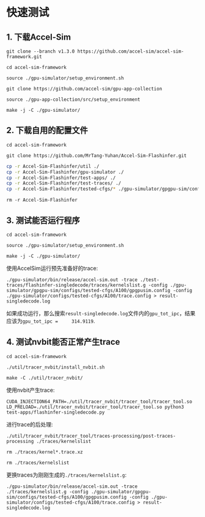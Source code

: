 # 快速测试
## 1. 下载Accel-Sim
`git clone --branch v1.3.0 https://github.com/accel-sim/accel-sim-framework.git`

`cd accel-sim-framework`

`source ./gpu-simulator/setup_environment.sh`

`git clone https://github.com/accel-sim/gpu-app-collection`

`source ./gpu-app-collection/src/setup_environment`

`make -j -C ./gpu-simulator/`

## 2. 下载自用的配置文件
`cd accel-sim-framework`

`git clone https://github.com/MrTang-Yuhan/Accel-Sim-Flashinfer.git`

```bash
cp -r Accel-Sim-Flashinfer/util ./
cp -r Accel-Sim-Flashinfer/gpu-simulator ./
cp -r Accel-Sim-Flashinfer/test-apps/ ./
cp -r Accel-Sim-Flashinfer/test-traces/ ./
cp -r Accel-Sim-Flashinfer/tested-cfgs/* ./gpu-simulator/gpgpu-sim/configs/tested-cfgs/
```

`rm -r Accel-Sim-Flashinfer`


## 3. 测试能否运行程序
`cd accel-sim-framework`

`source ./gpu-simulator/setup_environment.sh`

`make -j -C ./gpu-simulator/`

使用AccelSim运行预先准备好的trace:

`./gpu-simulator/bin/release/accel-sim.out -trace ./test-traces/flashinfer-singledecode/traces/kernelslist.g -config ./gpu-simulator/gpgpu-sim/configs/tested-cfgs/A100/gpgpusim.config -config ./gpu-simulator/configs/tested-cfgs/A100/trace.config > result-singledecode.log`


如果成功运行，那么搜索`result-singledecode.log`文件内的`gpu_tot_ipc`，结果应该为`gpu_tot_ipc =     314.9119`.

## 4. 测试nvbit能否正常产生trace
`cd accel-sim-framework`

`./util/tracer_nvbit/install_nvbit.sh`

`make -C ./util/tracer_nvbit/`

使用nvbit产生trace:

`CUDA_INJECTION64_PATH=./util/tracer_nvbit/tracer_tool/tracer_tool.so LD_PRELOAD=./util/tracer_nvbit/tracer_tool/tracer_tool.so python3 test-apps/flashinfer-singledecode.py` 

进行trace的后处理:

`./util/tracer_nvbit/tracer_tool/traces-processing/post-traces-processing ./traces/kernelslist`

`rm ./traces/kernel*.trace.xz`

`rm ./traces/kernelslist`


更换traces为刚刚生成的`./traces/kernelslist.g`:

`./gpu-simulator/bin/release/accel-sim.out -trace ./traces/kernelslist.g -config ./gpu-simulator/gpgpu-sim/configs/tested-cfgs/A100/gpgpusim.config -config ./gpu-simulator/configs/tested-cfgs/A100/trace.config > result-singledecode.log`